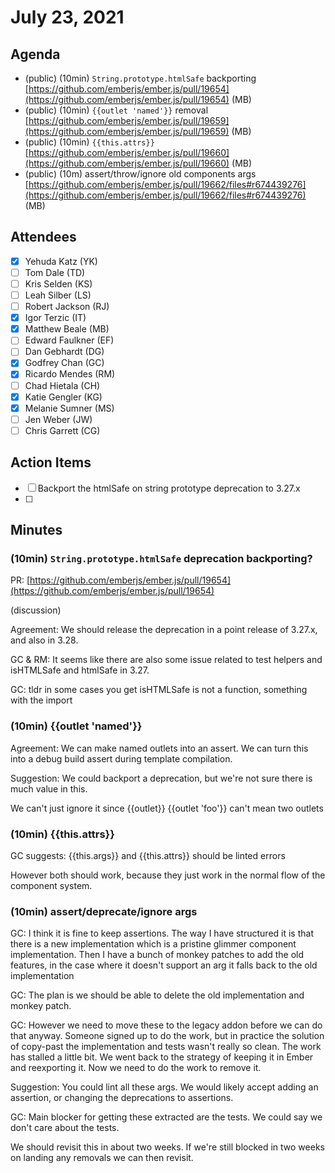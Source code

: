 # July 23, 2021

## Agenda

- (public) (10min) `String.prototype.htmlSafe` backporting [https://github.com/emberjs/ember.js/pull/19654](https://github.com/emberjs/ember.js/pull/19654) (MB)
- (public) (10min) `{{outlet 'named'}}` removal [https://github.com/emberjs/ember.js/pull/19659](https://github.com/emberjs/ember.js/pull/19659) (MB)
- (public) (10min) `{{this.attrs}}` [https://github.com/emberjs/ember.js/pull/19660](https://github.com/emberjs/ember.js/pull/19660) (MB)
- (public) (10m) assert/throw/ignore old components args [https://github.com/emberjs/ember.js/pull/19662/files#r674439276](https://github.com/emberjs/ember.js/pull/19662/files#r674439276) (MB)

## Attendees

- [x]  Yehuda Katz (YK)
- [ ]  Tom Dale (TD)
- [ ]  Kris Selden (KS)
- [ ]  Leah Silber (LS)
- [ ]  Robert Jackson (RJ)
- [x]  Igor Terzic (IT)
- [x]  Matthew Beale (MB)
- [ ]  Edward Faulkner (EF)
- [ ]  Dan Gebhardt (DG)
- [x]  Godfrey Chan (GC)
- [x]  Ricardo Mendes (RM)
- [ ]  Chad Hietala (CH)
- [x]  Katie Gengler (KG)
- [x]  Melanie Sumner (MS)
- [ ]  Jen Weber (JW)
- [ ]  Chris Garrett (CG)

## Action Items

- [ ]  Backport the htmlSafe on string prototype deprecation to 3.27.x
- [ ] 

## Minutes

### (10min) `String.prototype.htmlSafe` deprecation backporting?

PR: [https://github.com/emberjs/ember.js/pull/19654](https://github.com/emberjs/ember.js/pull/19654)

(discussion)

Agreement: We should release the deprecation in a point release of 3.27.x, and also in 3.28.

GC & RM: It seems like there are also some issue related to test helpers and isHTMLSafe and htmlSafe in 3.27.

GC: tldr in some cases you get isHTMLSafe is not a function, something with the import

### (10min) {{outlet 'named'}}

Agreement: We can make named outlets into an assert. We can turn this into a debug build assert during template compilation.

Suggestion: We could backport a deprecation, but we're not sure there is much value in this.

We can't just ignore it since {{outlet}} {{outlet 'foo'}} can't mean two outlets

### (10min) {{this.attrs}}

GC suggests: {{this.args}} and {{this.attrs}} should be linted errors

However both should work, because they just work in the normal flow of the component system.

### (10min) assert/deprecate/ignore args

GC: I think it is fine to keep assertions. The way I have structured it is that there is a new implementation which is a pristine glimmer component implementation. Then I have a bunch of monkey patches to add the old features, in the case where it doesn't support an arg it falls back to the old implementation

GC: The plan is we should be able to delete the old implementation and monkey patch.

GC: However we need to move these to the legacy addon before we can do that anyway. Someone signed up to do the work, but in practice the solution of copy-past the implementation and tests wasn't really so clean. The work has stalled a little bit. We went back to the strategy of keeping it in Ember and reexporting it. Now we need to do the work to remove it.

Suggestion: You could lint all these args. We would likely accept adding an assertion, or changing the deprecations to assertions.

GC: Main blocker for getting these extracted are the tests. We could say we don't care about the tests.

We should revisit this in about two weeks. If we're still blocked in two weeks on landing any removals we can then revisit.
